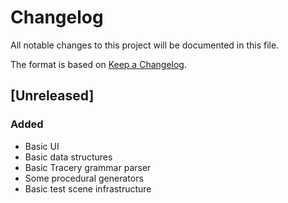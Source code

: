 # Changelog

All notable changes to this project will be documented in this file.

The format is based on [Keep a Changelog](https://keepachangelog.com/en/1.0.0/).

## [Unreleased]
### Added
- Basic UI
- Basic data structures
- Basic Tracery grammar parser
- Some procedural generators
- Basic test scene infrastructure


